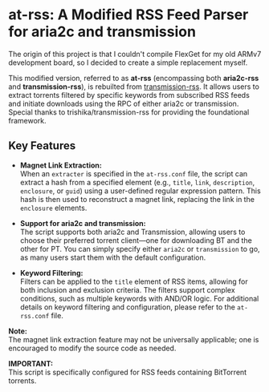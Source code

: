 # at-rss: A Modified RSS Feed Parser for aria2c and transmission

The origin of this project is that I couldn't compile FlexGet for my old ARMv7 development board, so I decided to create a simple replacement myself.

This modified version, referred to as **at-rss** (encompassing both **aria2c-rss** and **transmission-rss**), is rebuilted from [transmission-rss](https://github.com/trishika/transmission-rss). It allows users to extract torrents filtered by specific keywords from subscribed RSS feeds and initiate downloads using the RPC of either aria2c or transmission. Special thanks to trishika/transmission-rss for providing the foundational framework.

## Key Features

- **Magnet Link Extraction:**  
  When an `extracter` is specified in the `at-rss.conf` file, the script can extract a hash from a specified element (e.g., `title`, `link`, `description`, `enclosure`, or `guid`) using a user-defined regular expression pattern. This hash is then used to reconstruct a magnet link, replacing the link in the `enclosure` elements.

- **Support for aria2c and transmission:**  
  The script supports both aria2c and Transmission, allowing users to choose their preferred torrent client—one for downloading BT and the other for PT. You can simply specify either `aria2c` or `transmission` to go, as many users start them with the default configuration.

- **Keyword Filtering:**  
  Filters can be applied to the `title` element of RSS items, allowing for both inclusion and exclusion criteria. The filters support complex conditions, such as multiple keywords with AND/OR logic. For additional details on keyword filtering and configuration, please refer to the `at-rss.conf` file.

**Note:**  
The magnet link extraction feature may not be universally applicable; one is encouraged to modify the source code as needed.

**IMPORTANT:**  
This script is specifically configured for RSS feeds containing BitTorrent torrents.
